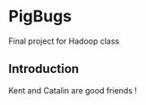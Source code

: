 PigBugs
=======

Final project for Hadoop class

Introduction
------------

Kent and Catalin are good friends !
